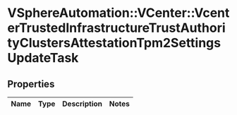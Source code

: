 # VSphereAutomation::VCenter::VcenterTrustedInfrastructureTrustAuthorityClustersAttestationTpm2SettingsUpdateTask

## Properties
Name | Type | Description | Notes
------------ | ------------- | ------------- | -------------


